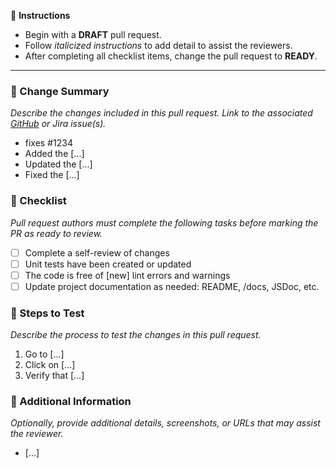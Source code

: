 :loudspeaker: **Instructions**

- Begin with a **DRAFT** pull request.
- Follow _italicized instructions_ to add detail to assist the reviewers.
- After completing all checklist items, change the pull request to **READY**.

---

### :wrench: Change Summary

_Describe the changes included in this pull request. Link to the associated [GitHub](https://docs.github.com/en/issues/tracking-your-work-with-issues/using-issues/linking-a-pull-request-to-an-issue#linking-a-pull-request-to-an-issue-using-a-keyword) or Jira issue(s)._

- fixes #1234
- Added the [...]
- Updated the [...]
- Fixed the [...]

### :memo: Checklist

_Pull request authors must complete the following tasks before marking the PR as ready to review._

- [ ] Complete a self-review of changes
- [ ] Unit tests have been created or updated
- [ ] The code is free of [new] lint errors and warnings
- [ ] Update project documentation as needed: README, /docs, JSDoc, etc.

### :test_tube: Steps to Test

_Describe the process to test the changes in this pull request._

1. Go to [...]
2. Click on [...]
3. Verify that [...]

### :link: Additional Information

_Optionally, provide additional details, screenshots, or URLs that may assist the reviewer._

- [...]
